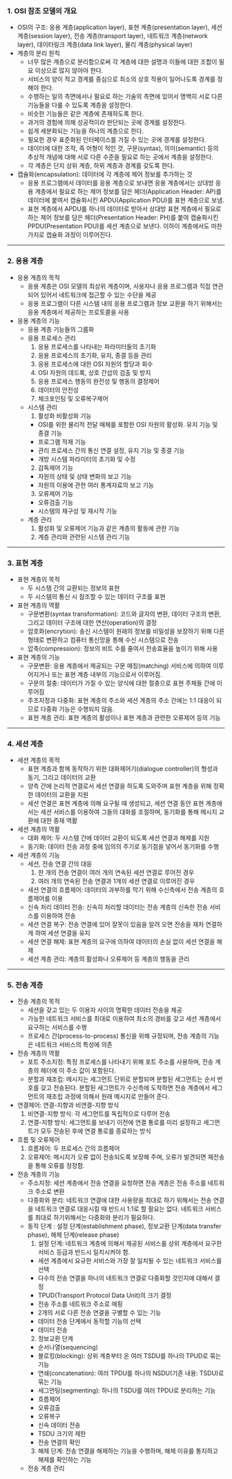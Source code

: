 ### 1. OSI 참조 모델의 개요

- OSI의 구조: 응용 계층(application layer), 표현 계층(presentation layer), 세션 계층(session layer), 전송 계층(transport layer), 네트워크 계층(network layer), 데이터링크 계층(data link layer), 물리 계층(physical layer)
- 계층의 분리 원칙
  - 너무 많은 계층으로 분리함으로써 각 계층에 대한 설명과 이들에 대한 조합이 필요 이상으로 많지 않아야 한다.
  - 서비스의 양이 적고 경계를 중심으로 최소의 상호 작용이 일어나도록 경계를 정해야 한다.
  - 수행하는 일의 측면에서나 필요로 하는 기술의 측면에 있어서 명백히 서로 다른 기능들을 다룰 수 있도록 계층을 설정한다.
  - 비슷한 기능들은 같은 계층에 존재하도록 한다.
  - 과거의 경험에 의해 성공적이라 판단되는 곳에 경계를 설정한다.
  - 쉽게 세분화되는 기능을 하나의 계층으로 한다.
  - 필요한 경우 표준화된 인터페이스를 가질 수 있는 곳에 경계를 설정한다.
  - 데이터에 대한 조작, 즉 어형이 적인 것, 구문(syntax), 의미(semantic) 등의 추상적 개념에 대해 서로 다른 수준을 필요로 하는 곳에서 계층을 설정한다.
  - 각 계층은 단지 상위 계층, 하위 계층과 경계를 갖도록 한다.
- 캡슐화(encapsulation): 데이터에 각 계층에 제어 정보를 추가하는 것
  - 응용 프로그램에서 데이터를 응용 계층으로 보내면 응용 계층에서는 상대방 응용 계층에서 필요로 하는 제어 정보를 담은 헤더(Application Header: AP)를 데이터에 붙여서 캡슐화시킨 APDU(Application PDU)를 표현 계층으로 보냄.
  - 표현 계층에서 APDU를 하나의 데이터로 받아서 상대방 표현 계층에서 필요로 하는 제어 정보를 담은 헤더(Presentation Header: PH)를 붙여 캡슐화시킨 PPDU(Presentation PDU)를 세션 계층으로 보낸다. 이하이 계층에서도 마찬가지로 캡슐화 과정이 이루어진다.

---

### 2. 응용 계층

- 응용 계층의 목적
  - 응용 계층은 OSI 모델의 최상위 계층이며, 사용자나 응용 프로그램과 직접 연관되어 있어서 네트워크에 접근할 수 있는 수단을 제공
  - 응용 프로그램이 다른 시스템 내의 응용 프로그램과 정보 교환을 하기 위해서는 응용 계층에서 제공하는 프로토콜을 사용
- 응용 계층의 기능
  - 응용 계층 기능들의 그룹화
  - 응용 프로세스 관리
    1. 응용 프로세스를 나타내는 파라미터들의 초기화
    2. 응용 프로세스의 초기화, 유지, 종결 등을 관리
    3. 응용 프로세스에 대한 OSI 자원의 할당과 회수
    4. OSI 자원의 데드록, 상호 간섭의 검출 및 방지
    5. 응용 프로세스 행동의 완전성 및 행동의 결정제어
    6. 데이터의 안전성
    7. 체크포인팅 및 오류복구제어
  - 시스템 관리
    1. 활성화 비활성화 기능
    - OSI를 위한 물리적 전달 매체를 포함한 OSI 자원의 활성화. 유지 기능 및 종결 기능
    - 프로그램 적재 기능
    - 관리 프로세스 간의 통신 연결 설정, 유지 기능 및 종결 기능
    - 개방 시스템 파라미터의 초기화 및 수정
    2. 감독제어 기능
    - 자원의 상태 및 상태 변화의 보고 기능
    - 자원의 이용에 관한 여러 통계자료의 보고 기능
    3. 오류제어 기능
    - 오류검출 기능
    - 시스템의 재구성 및 재시작 기능
  - 계층 관리
    1. 활성화 및 오류제어 기능과 같은 계층의 활동에 관한 기능
    2. 계층 관리와 관련된 시스템 관리 기능

---

### 3. 표현 계층

- 표현 계층의 목적
  - 두 시스템 간의 교환되는 정보의 표현
  - 두 시스템의 통신 시 참조할 수 있는 데이터 구조를 표현
- 표현 계층의 역활
  - 구문변환(syntax transformation): 코드와 글자의 변환, 데이터 구조의 변환, 그리고 데이터 구조에 대한 연산(operation)의 결정
  - 암호화(encrytion): 송신 시스템이 원래의 정보를 비밀성을 보장하기 위해 다른 형태로 변환하고 컴퓨터 통신망을 통해 수신 시스템으로 전송
  - 압축(compression): 정보의 비트 수를 줄여서 전송효율을 높이기 위해 사용
- 표현 계층의 기능
  - 구문변환: 응용 계층에서 제공되는 구문 매칭(matching) 서비스에 의하여 이루어지거나 또는 표현 계층 내부의 기능으로서 이루어짐.
  - 구문의 절충: 데이터가 가질 수 있는 양식에 대한 절충으로 표현 주체들 간에 이루어짐
  - 주조지정과 다중화: 표현 계층의 주소와 세션 계층의 주소 간에는 1:1 대응이 되므로 다중화 기능은 수행되지 않음.
  - 표현 계층 관리: 표현 계층의 활성이나 표현 계층과 관련한 오류제어 등의 기능

---

### 4. 세션 계층

- 세션 계층의 목적
  - 표현 계층과 함께 동작하기 위한 대화제어기(dialogue controller)의 형성과 동기, 그리고 데이터의 교환
  - 양측 간에 논리적 연결로서 세션 연결을 하도록 도와주며 표현 계층을 위해 정확한 데이터의 교환을 지원
  - 세션 연결은 표현 계층에 의해 요구될 때 생성되고, 세션 연결 동안 표현 계층에서는 세션 서비스를 이용하여 그들의 대화를 조절하며, 동기화를 통해 메시지 교환에 대한 중재 역활
- 세션 계층의 역활
  - 대화 제어: 두 시스템 간에 데이터 교환이 되도록 세션 연결과 해제를 지원
  - 동기화: 데이터 전송 과정 중에 임의의 주기로 동기점을 넣어서 동기화를 수행
- 세션 계층의 기능
  - 세션, 전송 연결 간의 대응
    1. 한 개의 전송 연결이 여러 개의 연속된 세션 연결로 루어진 경우
    2. 여러 개의 연속된 전송 연결과 1개의 세션 연결로 이루어진 경우
  - 세션 연결의 흐름제어: 데이터의 과부하를 막기 위해 수신측에서 전송 계층의 흐름제어를 이용
  - 신속 처리 데이터 전송: 신속히 처리할 데이터는 전송 계층의 신속한 전송 서비스를 이용하여 전송
  - 세션 연결 복구: 전송 연결에 있어 잘못이 있음을 알려 오면 전송을 재차 연결하게 하여 세션 연결을 유지
  - 세션 연결 해제: 표현 계층의 요구에 의하여 데이터의 손실 없이 세션 연결을 해제
  - 세션 계층 관리: 계층의 활성화나 오류제어 등 계층의 행동을 관리

---

### 5. 전송 계층

- 전송 계층의 목적
  - 세션을 갖고 있는 두 이용자 사이의 명확한 데이터 전송을 제공
  - 가능한 네트워크 서비스를 최대로 이용하여 최소의 경비를 갖고 세션 계층에서 요구하는 서비스를 수행
  - 프로세스 간(process\-to\-process) 통신을 위해 규정되며, 전송 계층의 기능은 네트워크 서비스의 특성에 의존
- 전송 계층의 역활
  - 포트 주소지정: 특정 프로세스를 나타내기 위해 포트 주소를 사용하며, 전송 계층의 헤더에 이 주소 값이 포함된다.
  - 분할과 재조립: 메시지는 세그먼트 단위로 분할되며 분할된 세그먼트는 순서 번호를 갖고 전송된다. 분할된 세그먼트가 수신측에 도착하면 전송 계층에서 세그먼트의 재조립 과정에 의해서 원래 메시지로 만들어 준다.
- 연결제어: 연결\-지향과 비연결\-지향 방식
  1. 비연결\-지향 방식: 각 세그먼트를 독립적으로 다루어 전송
  2. 연결\-지향 방식: 세그먼트를 보내기 이전에 연결 통로를 미리 설정하고 세그먼트가 모두 전송된 후에 연결 통로를 종료하는 방식
- 흐름 및 오류제어
  1. 흐름제어: 두 프로세스 간의 흐름제어
  2. 오류제어: 메시지가 오류 없이 전송되도록 보장해 주며, 오류가 발견되면 재전송을 통해 오류를 정정함.
- 전송 계층의 기능
  - 주소지정: 세션 계층에서 전송 연결을 요청하면 전송 계층은 전송 주소를 네트워크 주소로 변환
  - 다중화와 분리: 네트워크 연결에 대한 사용량을 최대로 하기 위해서는 전송 연결을 네트워크 연결로 대응시킬 때 반드시 1:1로 할 필요는 없다. 네트워크 서비스를 최대로 하기위해서는 다중화와 분리가 필요하다.
  - 동작 단계 : 설정 단계(establishment phase), 정보교환 단계(data transfer phase), 해제 단계(release phase)
    1. 설정 단계: 네트워크 계층에 의해서 제공된 서비스를 상위 계층에서 요구한 서비스 등급과 반드시 일치시켜야 함.
    - 세션 계층에서 요규한 서비스와 가장 잘 일치될 수 있는 네트워크 서비스를 선택
    - 다수의 전송 연결을 하나의 네트워크 연결로 다중화할 것인지에 대해서 결정
    - TPUD(Transport Protocol Data Unit)의 크기 결정
    - 전송 주소를 네트워크 주소로 매핑
    - 2개의 서로 다른 전송 연결을 구별할 수 있는 기능
    - 데이터 전송 단계에서 동작할 기능의 선택
    - 데이터 전송
    2. 정보교환 단계
    - 순서나열(sequencing)
    - 블로킹(blocking): 상위 계층부터 온 여러 TSDU를 하나의 TPUD로 묶는 기능
    - 연쇄(concatenation): 여러 TPDU를 하나의 NSDU(기존 내용: TSDU)로 묶는 기능
    - 세그먼팅(segmenting): 하나의 TSDU를 여러 TPDU로 분리하는 기능
    - 흐름제어
    - 오류검출
    - 오류복구
    - 신속 데이터 전송
    - TSDU 크기의 제한
    - 전송 연결의 확인
    3. 해제 단계: 전송 연결을 해제하는 기능을 수행하며, 해제 이유를 통지하고 해제를 확인하는 기능
  - 전송 계층 관리
